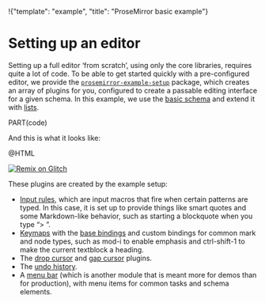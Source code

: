 !{"template": "example", "title": "ProseMirror basic example"}

# Setting up an editor

Setting up a full editor ‘from scratch’, using only the core
libraries, requires quite a lot of code. To be able to get started
quickly with a pre-configured editor, we provide the
[`prosemirror-example-setup`](https://github.com/prosemirror/prosemirror-example-setup)
package, which creates an array of plugins for you, configured to
create a passable editing interface for a given schema. In this
example, we use the [basic
schema](https://github.com/prosemirror/prosemirror-schema-basic) and
extend it with
[lists](https://github.com/prosemirror/prosemirror-schema-list).

PART(code)

And this is what it looks like:

@HTML

[![Remix on Glitch](https://cdn.glitch.com/2703baf2-b643-4da7-ab91-7ee2a2d00b5b%2Fremix-button.svg)](https://glitch.com/edit/#!/remix/prosemirror-demo-basic)

These plugins are created by the example setup:

 * [Input rules](##inputrules), which are input macros that fire when
   certain patterns are typed. In this case, it is set up to provide
   things like smart quotes and some Markdown-like behavior, such as
   starting a blockquote when you type “> ”.
 * [Keymaps](##keymap) with the [base bindings](##commands.baseKeymap)
   and custom bindings for common mark and node types, such as mod-i
   to enable emphasis and ctrl-shift-1 to make the current textblock a
   heading.
 * The [drop
   cursor](https://github.com/prosemirror/prosemirror-dropcursor) and
   [gap cursor](##gapcursor) plugins.
 * The [undo history](##history).
 * A [menu bar](https://github.com/prosemirror/prosemirror-menu)
   (which is another module that is meant more for demos than for
   production), with menu items for common tasks and schema elements.
